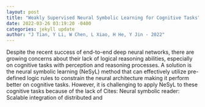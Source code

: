 ```yaml
--- 
layout: post 
title: "Weakly Supervised Neural Symbolic Learning for Cognitive Tasks" 
date: 2022-03-26 03:19:20 -0400 
categories: jekyll update 
author: "J Tian, Y Li, W Chen, L Xiao, H He, Y Jin - 2022" 
--- 
```

Despite the recent success of end-to-end deep neural networks, there are growing concerns about their lack of logical reasoning abilities, especially on cognitive tasks with perception and reasoning processes. A solution is the neural symbolic learning (NeSyL) method that can effectively utilize pre-defined logic rules to constrain the neural architecture making it perform better on cognitive tasks. However, it is challenging to apply NeSyL to these cognitive tasks because of the lack of Cites: Neural symbolic reader: Scalable integration of distributed and